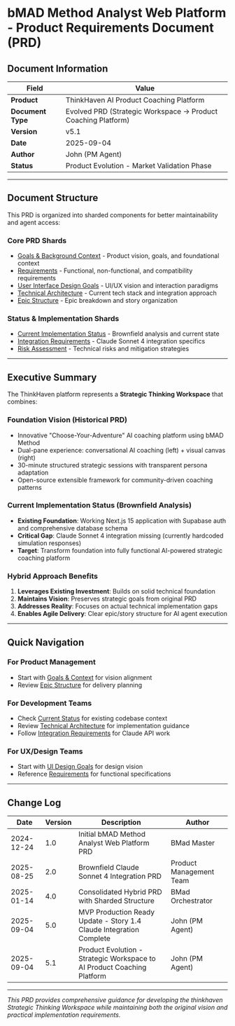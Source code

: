 # bMAD Method Analyst Web Platform - Product Requirements Document (PRD)

## Document Information

| Field | Value |
|-------|-------|
| **Product** | ThinkHaven AI Product Coaching Platform |
| **Document Type** | Evolved PRD (Strategic Workspace → Product Coaching Platform) |
| **Version** | v5.1 |
| **Date** | 2025-09-04 |
| **Author** | John (PM Agent) |
| **Status** | Product Evolution - Market Validation Phase |

---

## Document Structure

This PRD is organized into sharded components for better maintainability and agent access:

### Core PRD Shards
- [Goals & Background Context](./prd/1-goals-context.md) - Product vision, goals, and foundational context
- [Requirements](./prd/2-requirements.md) - Functional, non-functional, and compatibility requirements
- [User Interface Design Goals](./prd/3-ui-goals.md) - UI/UX vision and interaction paradigms
- [Technical Architecture](./prd/4-technical-architecture.md) - Current tech stack and integration approach
- [Epic Structure](./prd/5-epic-structure.md) - Epic breakdown and story organization

### Status & Implementation Shards
- [Current Implementation Status](./prd/6-implementation-status.md) - Brownfield analysis and current state
- [Integration Requirements](./prd/7-integration-requirements.md) - Claude Sonnet 4 integration specifics
- [Risk Assessment](./prd/8-risk-assessment.md) - Technical risks and mitigation strategies

---

## Executive Summary

The ThinkHaven platform represents a **Strategic Thinking Workspace** that combines:

### **Foundation Vision** (Historical PRD)
- Innovative "Choose-Your-Adventure" AI coaching platform using bMAD Method
- Dual-pane experience: conversational AI coaching (left) + visual canvas (right)
- 30-minute structured strategic sessions with transparent persona adaptation
- Open-source extensible framework for community-driven coaching patterns

### **Current Implementation Status** (Brownfield Analysis)
- **Existing Foundation**: Working Next.js 15 application with Supabase auth and comprehensive database schema
- **Critical Gap**: Claude Sonnet 4 integration missing (currently hardcoded simulation responses)
- **Target**: Transform foundation into fully functional AI-powered strategic coaching platform

### **Hybrid Approach Benefits**
1. **Leverages Existing Investment**: Builds on solid technical foundation
2. **Maintains Vision**: Preserves strategic goals from original PRD
3. **Addresses Reality**: Focuses on actual technical implementation gaps
4. **Enables Agile Delivery**: Clear epic/story structure for AI agent execution

---

## Quick Navigation

### For Product Management
- Start with [Goals & Context](./prd/1-goals-context.md) for vision alignment
- Review [Epic Structure](./prd/5-epic-structure.md) for delivery planning

### For Development Teams
- Check [Current Status](./prd/6-implementation-status.md) for existing codebase context
- Review [Technical Architecture](./prd/4-technical-architecture.md) for implementation guidance
- Follow [Integration Requirements](./prd/7-integration-requirements.md) for Claude API work

### For UX/Design Teams
- Start with [UI Design Goals](./prd/3-ui-goals.md) for design vision
- Reference [Requirements](./prd/2-requirements.md) for functional specifications

---

## Change Log

| Date | Version | Description | Author |
|------|---------|-------------|--------|
| 2024-12-24 | 1.0 | Initial bMAD Method Analyst Web Platform PRD | BMad Master |
| 2025-08-25 | 2.0 | Brownfield Claude Sonnet 4 Integration PRD | Product Management Team |
| 2025-01-14 | 4.0 | Consolidated Hybrid PRD with Sharded Structure | BMad Orchestrator |
| 2025-09-04 | 5.0 | MVP Production Ready Update - Story 1.4 Claude Integration Complete | John (PM Agent) |
| 2025-09-04 | 5.1 | Product Evolution - Strategic Workspace to AI Product Coaching Platform | John (PM Agent) |

---

*This PRD provides comprehensive guidance for developing the thinkhaven Strategic Thinking Workspace while maintaining both the original vision and practical implementation requirements.*